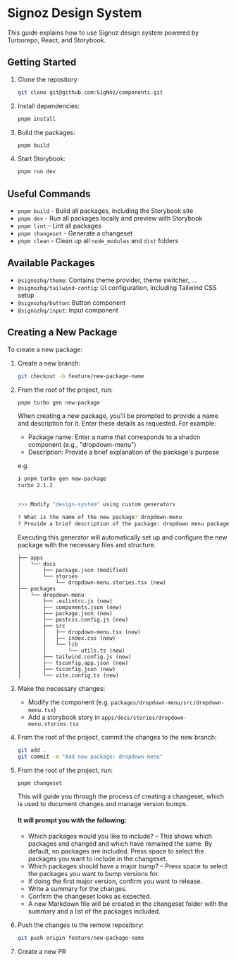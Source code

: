 # Signoz Design System

This guide explains how to use Signoz design system powered by Turborepo, React, and Storybook.

## Getting Started

1. Clone the repository:

   ```sh
   git clone git@github.com:SigNoz/components.git
   ```

2. Install dependencies:

   ```sh
   pnpm install
   ```

3. Build the packages:

   ```sh
   pnpm build
   ```

4. Start Storybook:
   ```sh
   pnpm run dev
   ```

## Useful Commands

- `pnpm build` - Build all packages, including the Storybook site
- `pnpm dev` - Run all packages locally and preview with Storybook
- `pnpm lint` - Lint all packages
- `pnpm changeset` - Generate a changeset
- `pnpm clean` - Clean up all `node_modules` and `dist` folders

## Available Packages

- `@signozhq/theme`: Contains theme provider, theme switcher, ...
- `@signozhq/tailwind-config`: UI configuration, including Tailwind CSS setup
- `@signozhq/button`: Button component
- `@signozhq/input`: Input component

## Creating a New Package

To create a new package:

1. Create a new branch:

   ```sh
   git checkout -b feature/new-package-name
   ```

2. From the root of the project, run:

   ```sh
   pnpm turbo gen new-package
   ```

   When creating a new package, you'll be prompted to provide a name and description for it. Enter these details as requested. For example:

   - Package name: Enter a name that corresponds to a shadcn component (e.g., "dropdown-menu")
   - Description: Provide a brief explanation of the package's purpose

   e.g.

   ```sh
   ❯ pnpm turbo gen new-package
   turbo 2.1.2


   >>> Modify "design-system" using custom generators

   ? What is the name of the new package? dropdown-menu
   ? Provide a brief description of the package: dropdown menu package
   ```

   Executing this generator will automatically set up and configure the new package with the necessary files and structure.

   ```
   ├── apps
   │   └── docs
   │       ├── package.json (modified)
   │       └── stories
   │           └── dropdown-menu.stories.tsx (new)
   ├── packages
   │   └── dropdown-menu
   │       ├── .eslintrc.js (new)
   │       ├── components.json (new)
   │       ├── package.json (new)
   │       ├── postcss.config.js (new)
   │       ├── src
   │       │   ├── dropdown-menu.tsx (new)
   │       │   ├── index.css (new)
   │       │   └── lib
   │       │       └── utils.ts (new)
   │       ├── tailwind.config.js (new)
   │       ├── tsconfig.app.json (new)
   │       ├── tsconfig.json (new)
   │       └── vite.config.ts (new)
   ```

3. Make the necessary changes:

   - Modify the component (e.g. `packages/dropdown-menu/src/dropdown-menu.tsx`)
   - Add a storybook story in `apps/docs/stories/dropdown-menu.stories.tsx`

4. From the root of the project, commit the changes to the new branch:

   ```sh
   git add .
   git commit -m "Add new package: dropdown-menu"
   ```

5. From the root of the project, run:

   ```sh
   pnpm changeset
   ```

   This will guide you through the process of creating a changeset, which is used to document changes and manage version bumps.

   #### It will prompt you with the following:

   - Which packages would you like to include? – This shows which packages and changed and which have remained the same. By default, no packages are included. Press space to select the packages you want to include in the changeset.
   - Which packages should have a major bump? – Press space to select the packages you want to bump versions for.
   - If doing the first major version, confirm you want to release.
   - Write a summary for the changes.
   - Confirm the changeset looks as expected.
   - A new Markdown file will be created in the changeset folder with the summary and a list of the packages included.

6. Push the changes to the remote repository:

   ```sh
   git push origin feature/new-package-name
   ```

7. Create a new PR
